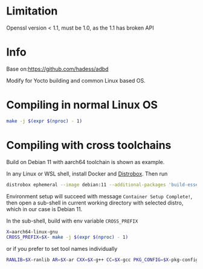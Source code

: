 # Limitation
Openssl version < 1.1, must be 1.0, as the 1.1 has broken API

# Info
Base on:https://github.com/hadess/adbd

Modify for Yocto building and common Linux based OS.

# Compiling in normal Linux OS
```bash
make -j $(expr $(nproc) - 1)
```

# Compiling with cross toolchains

Build on Debian 11 with aarch64 toolchain is shown as example.

In any Linux or WSL shell, install Docker and [Distrobox](https://github.com/89luca89/distrobox). Then run

```bash
distrobox ephemeral --image debian:11 --additional-packages 'build-essential g++-aarch64-linux-gnu libssl-dev:arm64 libcap-dev:arm64 libglib2.0-dev:arm64' --name debian-aarch64 --pre-init-hooks 'dpkg --add-architecture arm64'
```

Environment setup will succeed with message `Container Setup Complete!`, then open a sub-shell in current working directory with selected distro, which in our case is Debian 11.

In the sub-shell, build with env variable `CROSS_PREFIX`

```bash
X=aarch64-linux-gnu
CROSS_PREFIX=$X- make -j $(expr $(nproc) - 1)
```

or if you prefer to set tool names individually

```bash
RANLIB=$X-ranlib AR=$X-ar CXX=$X-g++ CC=$X-gcc PKG_CONFIG=$X-pkg-config make
```